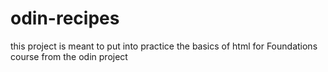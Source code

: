 # odin-recipes
this project is meant to put into practice the basics of html for Foundations course from the odin project